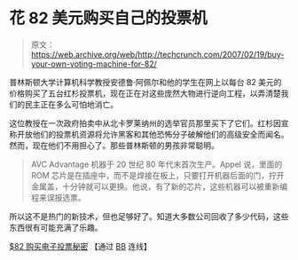 # 花 82 美元购买自己的投票机

> 原文：<https://web.archive.org/web/http://techcrunch.com/2007/02/19/buy-your-own-voting-machine-for-82/>

普林斯顿大学计算机科学教授安德鲁·阿佩尔和他的学生在网上以每台 82 美元的价格购买了五台红杉投票机，现在正在对这些庞然大物进行逆向工程，以弄清楚我们的民主正在多么可怕地消亡。

这位教授在一次政府拍卖中从北卡罗莱纳州的选举官员那里买下了它们。红杉因宣称开放他们的投票机资源将允许黑客和其他恐怖分子破解他们的高级安全而闻名。然而，现在他们不用担心了。那些普林斯顿的男孩非常聪明。

> AVC Advantage 机器于 20 世纪 80 年代末首次生产。Appel 说，里面的 ROM 芯片是在插座中，而不是焊接在板上，只要打开机器后面的门，拧开金属盖，十分钟就可以更换。他说，有了新的芯片，这些机器可以被重新编程来误报选票。

所以这不是热门的新技术，但也足够好了。知道大多数公司回收了多少代码，这些东西很有可能充满了乐趣。

[$82 购买电子投票秘密](https://web.archive.org/web/20161107073412/http://www.wired.com/news/technology/0,72742-0.html?tw=wn_index_1) 【通过 [BB](https://web.archive.org/web/20161107073412/http://www.boingboing.net/2007/02/19/evoting_researchers_.html) 连线】